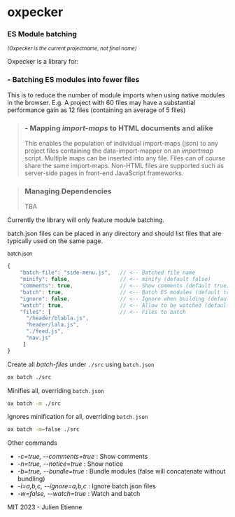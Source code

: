 # oxpecker
### ES Module batching

<sub>_(Oxpecker is the current projectname, not final name)_</sub>

Oxpecker is a library for: 
### - Batching ES modules into fewer files
This is to reduce the number of module imports when using native modules in the browser.
E.g. A project with 60 files may have a substantial performance gain as 12 files (containing an average of 5 files)

> ### - Mapping _import-maps_ to HTML documents and alike
> This enables the population of individual import-maps (json) to any project files containing the data-import-mapper on an _importmap_ script.
> Multiple maps can be inserted into any file. Files can of course share the same import-maps.
> Non-HTML files are supported such as server-side pages in front-end JavaScript frameworks.

> ### Managing Dependencies
> TBA

Currently the library will only feature module batching.

batch.json files can be placed in any directory and should list files that are typically used on the same page.

<sub>batch.json</sub>
```javascript
{
    "batch-file": "side-menu.js",   // <-- Batched file name
    "minify": false,                // <-- minify (default false)
    "comments": true,               // <-- Show comments (default true)
    "batch": true,                  // <-- Batch ES modules (default true, false will concatenate only)
    "ignore": false,                // <-- Ignore when building (default false)
    "watch": true,                  // <-- Allow to be watched (default true)
    "files": [                      // <-- Files to batch
      "/header/blabla.js",
      "header/lala.js",
      "./feed.js",
      "nav.js"
     ]
}
```
Create all _batch-files_ under `./src` using `batch.json`

```bash
ox batch ./src
```

Minifies all, overriding `batch.json`

```bash
ox batch -m ./src
```
Ignores minification for all, overriding `batch.json`

```bash
ox batch -m=false ./src
```
Other commands 
- _-c=true, --comments=true_  : Show comments
- _-n=true, --notice=true_    : Show notice
- _-b=true, --bundle=true_    : Bundle modules (false will concatenate without bundling)
- _-i=a,b,c, --ignore=a,b,c_  : Ignore batch.json files
- _-w=false, --watch=true_    : Watch and batch


MIT 2023 - Julien Etienne 
